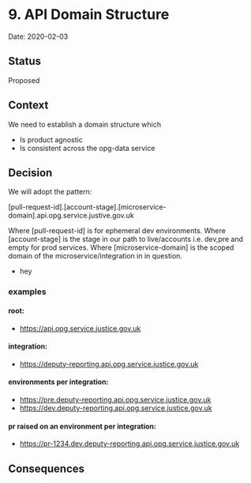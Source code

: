 # 9. API Domain Structure

Date: 2020-02-03

## Status

Proposed

## Context

We need to establish a domain structure which

* Is product agnostic
* Is consistent across the opg-data service

## Decision

We will adopt the pattern:

[pull-request-id].[account-stage].[microservice-domain].api.opg.service.justive.gov.uk

Where [pull-request-id] is for ephemeral dev environments.
Where [account-stage] is the stage in our path to live/accounts i.e. dev,pre and empty for prod services.
Where [microservice-domain] is the scoped domain of the microservice/integration in in question.

* hey

### examples

#### root:

* https://api.opg.service.justice.gov.uk

#### integration:

* https://deputy-reporting.api.opg.service.justice.gov.uk

#### environments per integration:

* https://pre.deputy-reporting.api.opg.service.justice.gov.uk
* https://dev.deputy-reporting.api.opg.service.justice.gov.uk

#### pr raised on an environment per integration:

* https://pr-1234.dev.deputy-reporting.api.opg.service.justice.gov.uk

## Consequences
